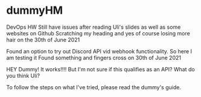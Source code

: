 # dummyHM
DevOps HW
Still have issues after reading Uli's slides as well as some websites on Github 
Scratching my heading and yes of course losing more hair on the 30th of June 2021

Found an option to try out Discord API vid webhook functionality. So here I am testing it
Found something and fingers cross on 30th of June 2021

HEY Dummy! It works!!!! But I'm not sure if this qualifies as an API?  What do you think Uli?

To follow the steps on what I've tried, please read the dummy's guide. 
